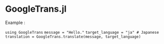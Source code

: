# GoogleTrans.jl
Example :

`using GoogleTrans`
`message = "Hello."`
`target_language = "ja" # Japanese`
`translation = GoogleTrans.translate(message, target_language)`
